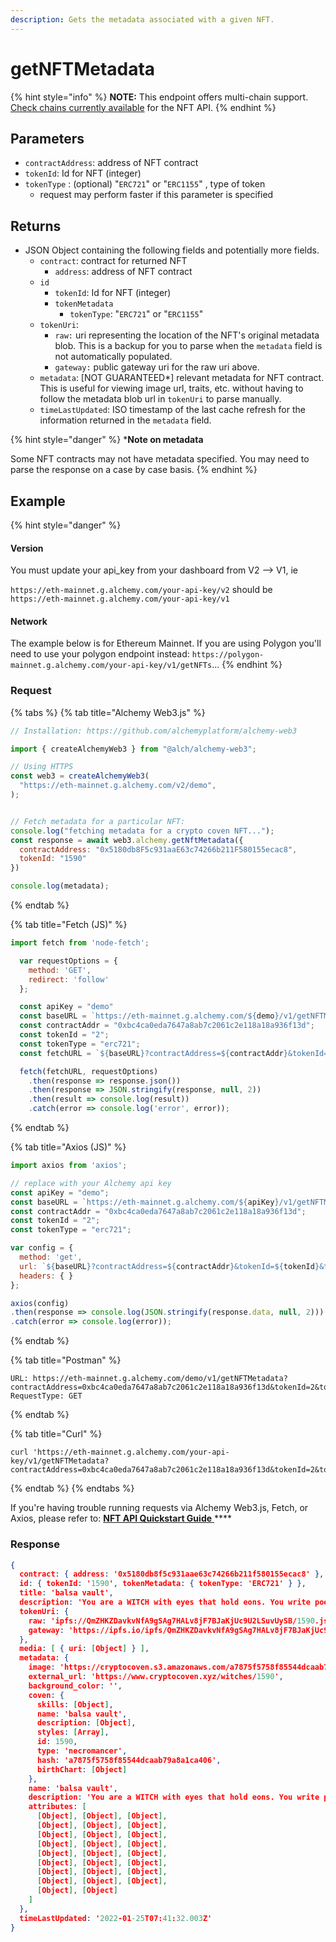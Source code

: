 ```yaml
---
description: Gets the metadata associated with a given NFT.
---
```


# getNFTMetadata

{% hint style="info" %}
**NOTE:** This endpoint offers multi-chain support. [Check chains currently available](https://docs.alchemy.com/alchemy/introduction/getting-started) for the NFT API.
{% endhint %}

## Parameters

* `contractAddress`: address of NFT contract
* `tokenId`: Id for NFT (integer)
* `tokenType` : (optional) "`ERC721`" or "`ERC1155`" , type of token
  * request may perform faster if this parameter is specified&#x20;

## Returns

* JSON Object containing the following fields and potentially more fields.
  * `contract`: contract for returned NFT
    * `address`: address of NFT contract&#x20;
  * `id`
    * `tokenId`: Id for NFT (integer)&#x20;
    * `tokenMetadata`
      * `tokenType`: "`ERC721`" or "`ERC1155`"
  * `tokenUri`:
    * `raw:` uri representing the location of the NFT's original metadata blob. This is a backup for you to parse when the `metadata` field is not automatically populated.
    * `gateway:` public gateway uri for the raw uri above.
  * `metadata`: \[NOT GUARANTEED\*] relevant metadata for NFT contract. This is useful for viewing image url, traits, etc. without having to follow the metadata blob url in `tokenUri` to parse manually.&#x20;
  * `timeLastUpdated`: ISO timestamp of the last cache refresh for the information returned in the `metadata` field.

{% hint style="danger" %}
\***Note on metadata**&#x20;

Some NFT contracts may not have metadata specified. You may need to parse the response on a case by case basis. &#x20;
{% endhint %}

## Example

{% hint style="danger" %}
#### Version

You must update your api\_key from your dashboard from V2 --> V1, ie

`https://eth-mainnet.g.alchemy.com/your-api-key/v2` should be `https://eth-mainnet.g.alchemy.com/your-api-key/v1`

#### Network

The example below is for Ethereum Mainnet. If you are using Polygon you'll need to use your polygon endpoint instead: `https://polygon-mainnet.g.alchemy.com/your-api-key/v1/getNFTs`...
{% endhint %}

### Request

{% tabs %}
{% tab title="Alchemy Web3.js" %}
```javascript
// Installation: https://github.com/alchemyplatform/alchemy-web3

import { createAlchemyWeb3 } from "@alch/alchemy-web3";

// Using HTTPS
const web3 = createAlchemyWeb3(
  "https://eth-mainnet.g.alchemy.com/v2/demo",
);


// Fetch metadata for a particular NFT:
console.log("fetching metadata for a crypto coven NFT...");
const response = await web3.alchemy.getNftMetadata({
  contractAddress: "0x5180db8F5c931aaE63c74266b211F580155ecac8",
  tokenId: "1590"
})

console.log(metadata);

```
{% endtab %}

{% tab title="Fetch (JS)" %}
```javascript
import fetch from 'node-fetch';

  var requestOptions = {
    method: 'GET',
    redirect: 'follow'
  };

  const apiKey = "demo"
  const baseURL = `https://eth-mainnet.g.alchemy.com/${demo}/v1/getNFTMetadata`;
  const contractAddr = "0xbc4ca0eda7647a8ab7c2061c2e118a18a936f13d";
  const tokenId = "2";
  const tokenType = "erc721";
  const fetchURL = `${baseURL}?contractAddress=${contractAddr}&tokenId=${tokenId}&tokenType=${tokenType}`;

  fetch(fetchURL, requestOptions)
    .then(response => response.json())
    .then(response => JSON.stringify(response, null, 2))
    .then(result => console.log(result))
    .catch(error => console.log('error', error));
```
{% endtab %}

{% tab title="Axios (JS)" %}
```javascript
import axios from 'axios';

// replace with your Alchemy api key
const apiKey = "demo";
const baseURL = `https://eth-mainnet.g.alchemy.com/${apiKey}/v1/getNFTMetadata`;
const contractAddr = "0xbc4ca0eda7647a8ab7c2061c2e118a18a936f13d";
const tokenId = "2";
const tokenType = "erc721";

var config = {
  method: 'get',
  url: `${baseURL}?contractAddress=${contractAddr}&tokenId=${tokenId}&tokenType=${tokenType}`,
  headers: { }
};

axios(config)
.then(response => console.log(JSON.stringify(response.data, null, 2)))
.catch(error => console.log(error));
```
{% endtab %}

{% tab title="Postman" %}
```http
URL: https://eth-mainnet.g.alchemy.com/demo/v1/getNFTMetadata?contractAddress=0xbc4ca0eda7647a8ab7c2061c2e118a18a936f13d&tokenId=2&tokenType=erc721
RequestType: GET
```
{% endtab %}

{% tab title="Curl" %}
```
curl 'https://eth-mainnet.g.alchemy.com/your-api-key/v1/getNFTMetadata?contractAddress=0xbc4ca0eda7647a8ab7c2061c2e118a18a936f13d&tokenId=2&tokenType=erc721'
```
{% endtab %}
{% endtabs %}

If you're having trouble running requests via Alchemy Web3.js, Fetch, or Axios, please refer to: [**NFT API Quickstart Guide** ](../../guides/nft-api-quickstart-guide.md)****

### Response

```json
{
  contract: { address: '0x5180db8f5c931aae63c74266b211f580155ecac8' },
  id: { tokenId: '1590', tokenMetadata: { tokenType: 'ERC721' } },
  title: 'balsa vault',
  description: 'You are a WITCH with eyes that hold eons. You write poems filled with charms. Your magic spawns from a few hours of sleep. You arch your back into a bridge between the living and the dead. SHINE!',
  tokenUri: {
    raw: 'ipfs://QmZHKZDavkvNfA9gSAg7HALv8jF7BJaKjUc9U2LSuvUySB/1590.json',
    gateway: 'https://ipfs.io/ipfs/QmZHKZDavkvNfA9gSAg7HALv8jF7BJaKjUc9U2LSuvUySB/1590.json'
  },
  media: [ { uri: [Object] } ],
  metadata: {
    image: 'https://cryptocoven.s3.amazonaws.com/a7875f5758f85544dcaab79a8a1ca406.png',
    external_url: 'https://www.cryptocoven.xyz/witches/1590',
    background_color: '',
    coven: {
      skills: [Object],
      name: 'balsa vault',
      description: [Object],
      styles: [Array],
      id: 1590,
      type: 'necromancer',
      hash: 'a7875f5758f85544dcaab79a8a1ca406',
      birthChart: [Object]
    },
    name: 'balsa vault',
    description: 'You are a WITCH with eyes that hold eons. You write poems filled with charms. Your magic spawns from a few hours of sleep. You arch your back into a bridge between the living and the dead. SHINE!',
    attributes: [
      [Object], [Object], [Object],
      [Object], [Object], [Object],
      [Object], [Object], [Object],
      [Object], [Object], [Object],
      [Object], [Object], [Object],
      [Object], [Object], [Object],
      [Object], [Object], [Object],
      [Object], [Object], [Object],
      [Object], [Object]
    ]
  },
  timeLastUpdated: '2022-01-25T07:41:32.003Z'
}

```
